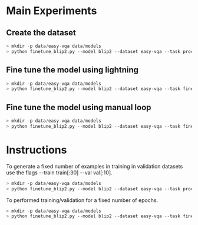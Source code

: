 # Main Experiments
## Create the dataset

```python
> mkdir -p data/easy-vqa data/models
> python finetune_blip2.py --model blip2 --dataset easy-vqa --task process-data --data-dir data/easy-vqa --model-dir data/models
```

## Fine tune the model using lightning
```python
> mkdir -p data/easy-vqa data/models
> python finetune_blip2.py --model blip2 --dataset easy-vqa --task fine-tune --data-dir data/easy-vqa --model-dir data/models --lightning
```

## Fine tune the model using manual loop
```python
> mkdir -p data/easy-vqa data/models
> python finetune_blip2.py --model blip2 --dataset easy-vqa --task fine-tune --data-dir data/easy-vqa --model-dir data/models
```


# Instructions

To generate a fixed number of examples in training in validation datasets use the flags --train train[:30] --val val[:10].

```python
> mkdir -p data/easy-vqa data/models
> python finetune_blip2.py --model blip2 --dataset easy-vqa --task process-data --data-dir data/easy-vqa --model-dir data/models --val "val[:15]" --train "train[:30]"
```

To performed training/validation for a fixed number of epochs.

```python
> mkdir -p data/easy-vqa data/models
> python finetune_blip2.py --model blip2 --dataset easy-vqa --task fine-tune --data-dir data/easy-vqa --model-dir data/models --val "val[:15]" --train "train[:30]" --limit-train-batches 200 --limit-val-batches 50
```
